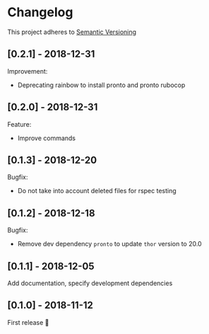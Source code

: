 # Changelog

This project adheres to [Semantic Versioning](http://semver.org)

## [0.2.1] - 2018-12-31
Improvement:
 - Deprecating rainbow to install pronto and pronto rubocop

## [0.2.0] - 2018-12-31
Feature:
 - Improve commands

## [0.1.3] - 2018-12-20
Bugfix:
 - Do not take into account deleted files for rspec testing

## [0.1.2] - 2018-12-18
Bugfix:
 - Remove dev dependency `pronto` to update `thor` version to 20.0

## [0.1.1] - 2018-12-05
Add documentation, specify development dependencies

## [0.1.0] - 2018-11-12
First release :tada:
